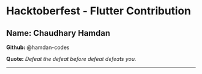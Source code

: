 # Hacktoberfest - Flutter Contribution

## Name: Chaudhary Hamdan

**Github:** @hamdan-codes

**Quote:** *Defeat the defeat before defeat defeats you.*

---
